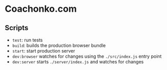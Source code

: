 # Coachonko.com



## Scripts

- `test`: run tests
- `build`: builds the production browser bundle
- `start`: start production server
- `dev:browser` watches for changes using the `./src/index.js` entry point
- `dev:server` starts `./server/index.js` and watches for changes